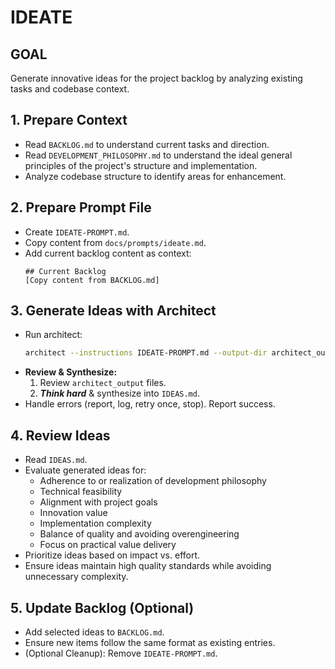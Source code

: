 # IDEATE

## GOAL
Generate innovative ideas for the project backlog by analyzing existing tasks and codebase context.

## 1. Prepare Context
- Read `BACKLOG.md` to understand current tasks and direction.
- Read `DEVELOPMENT_PHILOSOPHY.md` to understand the ideal general principles of the project's structure and implementation.
- Analyze codebase structure to identify areas for enhancement.

## 2. Prepare Prompt File
- Create `IDEATE-PROMPT.md`.
- Copy content from `docs/prompts/ideate.md`.
- Add current backlog content as context:
  ```
  ## Current Backlog
  [Copy content from BACKLOG.md]
  ```

## 3. Generate Ideas with Architect
- Run architect:
  ```bash
  architect --instructions IDEATE-PROMPT.md --output-dir architect_output --model gemini-2.5-flash-preview-04-17 --model gemini-2.5-pro-preview-03-25 --model gpt-4.1 ./
  ```
- **Review & Synthesize:**
  1. Review `architect_output` files.
  2. ***Think hard*** & synthesize into `IDEAS.md`.
- Handle errors (report, log, retry once, stop). Report success.

## 4. Review Ideas
- Read `IDEAS.md`.
- Evaluate generated ideas for:
  - Adherence to or realization of development philosophy
  - Technical feasibility
  - Alignment with project goals
  - Innovation value
  - Implementation complexity
  - Balance of quality and avoiding overengineering
  - Focus on practical value delivery
- Prioritize ideas based on impact vs. effort.
- Ensure ideas maintain high quality standards while avoiding unnecessary complexity.

## 5. Update Backlog (Optional)
- Add selected ideas to `BACKLOG.md`.
- Ensure new items follow the same format as existing entries.
- (Optional Cleanup): Remove `IDEATE-PROMPT.md`.
